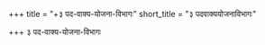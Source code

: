 +++
title = "+३ पद-वाक्य-योजना-विभागः"
short_title = "३ पदवाक्ययोजनाविभागः"

+++
३ पद-वाक्य-योजना-विभागः
